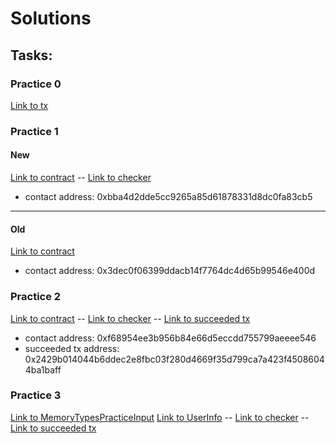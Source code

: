 # Solutions 

## Tasks:
### Practice 0
[Link to tx](https://ropsten.etherscan.io/tx/0xd1279af1b6caaee27d70515c56dbe1760c883859e3b6bab5379fa3f563eb247c)

### Practice 1
#### New
[Link to contract](https://ropsten.etherscan.io/address/0xbba4d2dde5cc9265a85d61878331d8dc0fa83cb5)
-- [Link to checker](https://ropsten.etherscan.io/address/0x5a937ace80d061cbdaab8e380615fb50a51f7fad#readContract)
  * contact address: 0xbba4d2dde5cc9265a85d61878331d8dc0fa83cb5

---
#### Old
[Link to contract](https://ropsten.etherscan.io/address/0x3dec0f06399ddacb14f7764dc4d65b99546e400d)
  * contact address: 0x3dec0f06399ddacb14f7764dc4d65b99546e400d  
 

### Practice 2
[Link to contract](https://ropsten.etherscan.io/address/0xf68954ee3b956b84e66d5eccdd755799aeeee546)
-- [Link to checker](https://ropsten.etherscan.io/address/0x19af3d6b05537765f98c65912fc98aaf2f722b2d)
-- [Link to succeeded tx](https://ropsten.etherscan.io/tx/0x2429b014044b6ddec2e8fbc03f280d4669f35d799ca7a423f45086044ba1baff)
  * contact address: 0xf68954ee3b956b84e66d5eccdd755799aeeee546
  * succeeded tx address: 0x2429b014044b6ddec2e8fbc03f280d4669f35d799ca7a423f45086044ba1baff


### Practice 3
[Link to MemoryTypesPracticeInput](https://ropsten.etherscan.io/address/0x7456678314c4c33b5dec4dacb8f73ffcafe87df9#code)
[Link to UserInfo](https://ropsten.etherscan.io/address/0xa25945fdf36a90f0dc404dbcfb1ab10d73af2052)
-- [Link to checker](https://ropsten.etherscan.io/address/0xf2309ae97c9fba17227812633d462dcf1c411e57)
-- [Link to succeeded tx](https://ropsten.etherscan.io/tx/0x1cc2433ca6e44ccd4f43bc802ec44da793c6485b6a26c1f0b292ed8a36e7e644)

